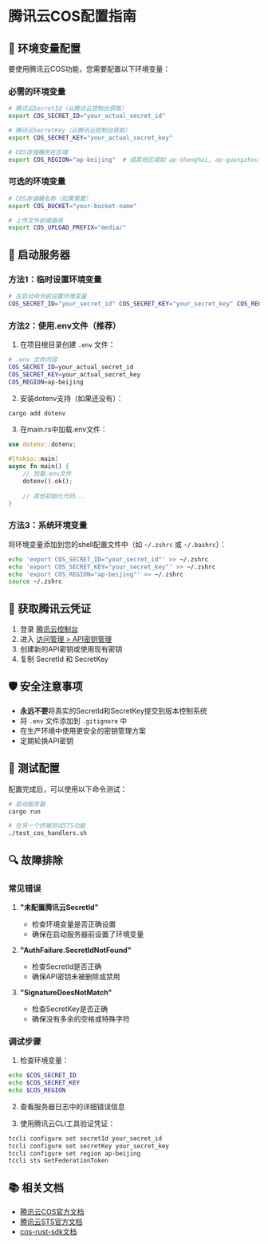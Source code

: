 # 腾讯云COS配置指南

## 🔧 环境变量配置

要使用腾讯云COS功能，您需要配置以下环境变量：

### 必需的环境变量

```bash
# 腾讯云SecretId（从腾讯云控制台获取）
export COS_SECRET_ID="your_actual_secret_id"

# 腾讯云SecretKey（从腾讯云控制台获取）
export COS_SECRET_KEY="your_actual_secret_key"

# COS存储桶所在区域
export COS_REGION="ap-beijing"  # 或其他区域如 ap-shanghai, ap-guangzhou
```

### 可选的环境变量

```bash
# COS存储桶名称（如果需要）
export COS_BUCKET="your-bucket-name"

# 上传文件前缀路径
export COS_UPLOAD_PREFIX="media/"
```

## 🚀 启动服务器

### 方法1：临时设置环境变量

```bash
# 在启动命令前设置环境变量
COS_SECRET_ID="your_secret_id" COS_SECRET_KEY="your_secret_key" COS_REGION="ap-beijing" cargo run
```

### 方法2：使用.env文件（推荐）

1. 在项目根目录创建 `.env` 文件：

```bash
# .env 文件内容
COS_SECRET_ID=your_actual_secret_id
COS_SECRET_KEY=your_actual_secret_key
COS_REGION=ap-beijing
```

2. 安装dotenv支持（如果还没有）：

```bash
cargo add dotenv
```

3. 在main.rs中加载.env文件：

```rust
use dotenv::dotenv;

#[tokio::main]
async fn main() {
    // 加载.env文件
    dotenv().ok();
    
    // 其他初始化代码...
}
```

### 方法3：系统环境变量

将环境变量添加到您的shell配置文件中（如 `~/.zshrc` 或 `~/.bashrc`）：

```bash
echo 'export COS_SECRET_ID="your_secret_id"' >> ~/.zshrc
echo 'export COS_SECRET_KEY="your_secret_key"' >> ~/.zshrc
echo 'export COS_REGION="ap-beijing"' >> ~/.zshrc
source ~/.zshrc
```

## 🔑 获取腾讯云凭证

1. 登录 [腾讯云控制台](https://console.cloud.tencent.com/)
2. 进入 [访问管理 > API密钥管理](https://console.cloud.tencent.com/cam/capi)
3. 创建新的API密钥或使用现有密钥
4. 复制 SecretId 和 SecretKey

## 🛡️ 安全注意事项

- **永远不要**将真实的SecretId和SecretKey提交到版本控制系统
- 将 `.env` 文件添加到 `.gitignore` 中
- 在生产环境中使用更安全的密钥管理方案
- 定期轮换API密钥

## 🧪 测试配置

配置完成后，可以使用以下命令测试：

```bash
# 启动服务器
cargo run

# 在另一个终端测试STS功能
./test_cos_handlers.sh
```

## 🔍 故障排除

### 常见错误

1. **"未配置腾讯云SecretId"**
   - 检查环境变量是否正确设置
   - 确保在启动服务器前设置了环境变量

2. **"AuthFailure.SecretIdNotFound"**
   - 检查SecretId是否正确
   - 确保API密钥未被删除或禁用

3. **"SignatureDoesNotMatch"**
   - 检查SecretKey是否正确
   - 确保没有多余的空格或特殊字符

### 调试步骤

1. 检查环境变量：
```bash
echo $COS_SECRET_ID
echo $COS_SECRET_KEY
echo $COS_REGION
```

2. 查看服务器日志中的详细错误信息

3. 使用腾讯云CLI工具验证凭证：
```bash
tccli configure set secretId your_secret_id
tccli configure set secretKey your_secret_key
tccli configure set region ap-beijing
tccli sts GetFederationToken
```

## 📚 相关文档

- [腾讯云COS官方文档](https://cloud.tencent.com/document/product/436)
- [腾讯云STS官方文档](https://cloud.tencent.com/document/product/598/33416)
- [cos-rust-sdk文档](https://github.com/tencentyun/cos-rust-sdk)